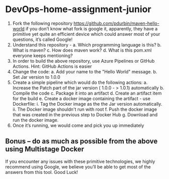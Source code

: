 # DevOps-home-assignment-junior

 1. Fork the following repository https://github.com/pdurbin/maven-hello-world
 if you don’t know what fork is google it, apparently, they have a primitive yet quite an efficient device which could answer most of your questions, it’s called Google!
2. Understand this repository -
   a. Which programming language is this?
   b. What is maven? 
   c. How does maven work? 
   d. What is this pom.xml everyone keeps mentioning?
3. In order to build the above repository, use Azure Pipelines or GitHub Actions. 
   Hint: GitHub Actions is easier
4. Change the code:
   a.  Add your name to the "Hello World" message.
   b. Set  Jar version to 1.0.0
5. Create a simple pipeline which would do the following actions:
   a. Increase the Patch part of the jar version ( 1.0.0 - > 1.0.1) automatically
   b. Compile the code
   c. Package it into an artifact
   d. Create an artifact item for the build
   e. Create a docker image  containing the artifact  - use Dockerfile:
       i. Tag the Docker image as the the Jar version automatically.
       ii. The  Docker image shouldn't run with root
   f. Push the docker image that was created in the previous step to Docker Hub
   g. Download and run the docker image.
6. Once it’s running, we would come and pick you up immediately

## Bonus – do as much as possible from the above using Multistage Docker 
If you encounter any issues with these primitive technologies, we highly recommend using Google, we believe you’ll be able to get most of the answers from this tool.
Good Luck!

